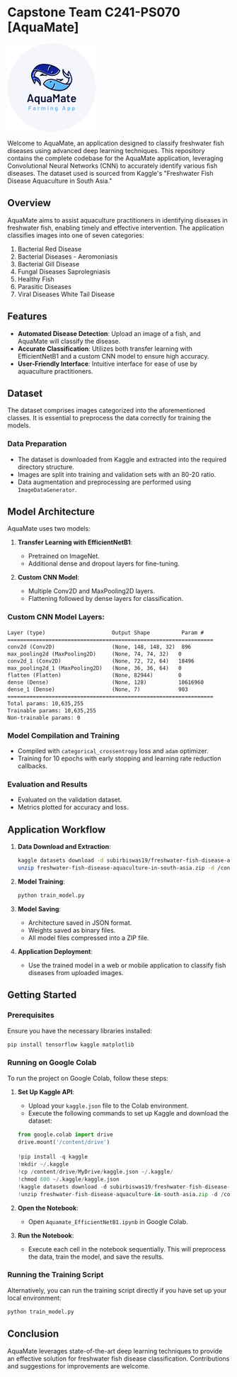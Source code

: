 # Capstone Team C241-PS070 [AquaMate]

<img src="assets/aqua_mate.png" alt="AquaMate Logo" width="200"/>

Welcome to AquaMate, an application designed to classify freshwater fish diseases using advanced deep learning techniques. This repository contains the complete codebase for the AquaMate application, leveraging Convolutional Neural Networks (CNN) to accurately identify various fish diseases. The dataset used is sourced from Kaggle's "Freshwater Fish Disease Aquaculture in South Asia."

## Overview

AquaMate aims to assist aquaculture practitioners in identifying diseases in freshwater fish, enabling timely and effective intervention. The application classifies images into one of seven categories:

1. Bacterial Red Disease
2. Bacterial Diseases - Aeromoniasis
3. Bacterial Gill Disease
4. Fungal Diseases Saprolegniasis
5. Healthy Fish
6. Parasitic Diseases
7. Viral Diseases White Tail Disease

## Features

- **Automated Disease Detection**: Upload an image of a fish, and AquaMate will classify the disease.
- **Accurate Classification**: Utilizes both transfer learning with EfficientNetB1 and a custom CNN model to ensure high accuracy.
- **User-Friendly Interface**: Intuitive interface for ease of use by aquaculture practitioners.

## Dataset

The dataset comprises images categorized into the aforementioned classes. It is essential to preprocess the data correctly for training the models.

### Data Preparation

- The dataset is downloaded from Kaggle and extracted into the required directory structure.
- Images are split into training and validation sets with an 80-20 ratio.
- Data augmentation and preprocessing are performed using `ImageDataGenerator`.

## Model Architecture

AquaMate uses two models:

1. **Transfer Learning with EfficientNetB1**:
    - Pretrained on ImageNet.
    - Additional dense and dropout layers for fine-tuning.

2. **Custom CNN Model**:
    - Multiple Conv2D and MaxPooling2D layers.
    - Flattening followed by dense layers for classification.

### Custom CNN Model Layers:

```plaintext
Layer (type)                     Output Shape          Param #
=================================================================
conv2d (Conv2D)                  (None, 148, 148, 32)  896
max_pooling2d (MaxPooling2D)     (None, 74, 74, 32)   0
conv2d_1 (Conv2D)                (None, 72, 72, 64)   18496
max_pooling2d_1 (MaxPooling2D)   (None, 36, 36, 64)   0
flatten (Flatten)                (None, 82944)        0
dense (Dense)                    (None, 128)          10616960
dense_1 (Dense)                  (None, 7)            903
=================================================================
Total params: 10,635,255
Trainable params: 10,635,255
Non-trainable params: 0
```

### Model Compilation and Training

- Compiled with `categorical_crossentropy` loss and `adam` optimizer.
- Training for 10 epochs with early stopping and learning rate reduction callbacks.

### Evaluation and Results

- Evaluated on the validation dataset.
- Metrics plotted for accuracy and loss.

## Application Workflow

1. **Data Download and Extraction**:
    ```bash
    kaggle datasets download -d subirbiswas19/freshwater-fish-disease-aquaculture-in-south-asia
    unzip freshwater-fish-disease-aquaculture-in-south-asia.zip -d /content/data/
    ```

2. **Model Training**:
    ```bash
    python train_model.py
    ```

3. **Model Saving**:
    - Architecture saved in JSON format.
    - Weights saved as binary files.
    - All model files compressed into a ZIP file.

4. **Application Deployment**:
    - Use the trained model in a web or mobile application to classify fish diseases from uploaded images.

## Getting Started

### Prerequisites

Ensure you have the necessary libraries installed:

```bash
pip install tensorflow kaggle matplotlib
```

### Running on Google Colab

To run the project on Google Colab, follow these steps:

1. **Set Up Kaggle API**:
    - Upload your `kaggle.json` file to the Colab environment.
    - Execute the following commands to set up Kaggle and download the dataset:
    ```python
    from google.colab import drive
    drive.mount('/content/drive')

    !pip install -q kaggle
    !mkdir ~/.kaggle
    !cp /content/drive/MyDrive/kaggle.json ~/.kaggle/
    !chmod 600 ~/.kaggle/kaggle.json
    !kaggle datasets download -d subirbiswas19/freshwater-fish-disease-aquaculture-in-south-asia
    !unzip freshwater-fish-disease-aquaculture-in-south-asia.zip -d /content/data/
    ```

2. **Open the Notebook**:
    - Open `Aquamate_EfficientNetB1.ipynb` in Google Colab.

3. **Run the Notebook**:
    - Execute each cell in the notebook sequentially. This will preprocess the data, train the model, and save the results.

### Running the Training Script

Alternatively, you can run the training script directly if you have set up your local environment:

```python
python train_model.py
```

## Conclusion

AquaMate leverages state-of-the-art deep learning techniques to provide an effective solution for freshwater fish disease classification. Contributions and suggestions for improvements are welcome.
